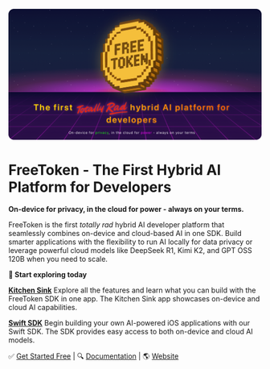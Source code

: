 ![FreeToken](github-header.png)

# FreeToken - The First Hybrid AI Platform for Developers

**On-device for privacy, in the cloud for power - always on your terms.**

FreeToken is the first _totally rad_ hybrid AI developer platform that seamlessly combines on-device and cloud-based AI in one SDK. Build smarter applications with the flexibility to run AI locally for data privacy or leverage powerful cloud models like DeepSeek R1, Kimi K2, and GPT OSS 120B when you need to scale.

**🧭 Start exploring today**

**[Kitchen Sink](https://github.com/FreeTokenAI/KitchenSinkSwift)**
Explore all the features and learn what you can build with the FreeToken SDK in one app. The Kitchen Sink app showcases on-device and cloud AI capabilities.

**[Swift SDK](https://github.com/FreeTokenAI/FreeTokenSwift)**
Begin building your own AI-powered iOS applications with our Swift SDK. The SDK provides easy access to both on-device and cloud AI models.

✅ [Get Started Free](https://console.freetoken.ai) | 🔍 [Documentation](https://docs.freetoken.ai) | 🌎 [Website](https://freetoken.ai)